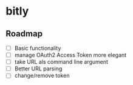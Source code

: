 # bitly


## Roadmap

- [ ] Basic functionality
- [ ] manage OAuth2 Access Token more elegant
- [ ] take URL als command line argument
- [ ] Better URL parsing
- [ ] change/remove token
